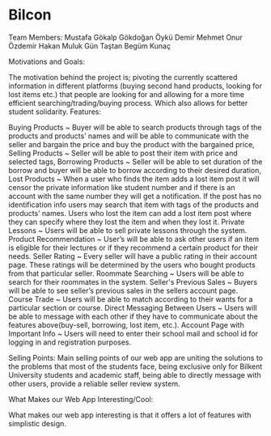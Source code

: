 # Bilcon
Team Members: 
Mustafa Gökalp Gökdoğan
Öykü Demir
Mehmet Onur Özdemir
Hakan Muluk
Gün Taştan
Begüm Kunaç

Motivations and Goals:

The motivation behind the project is; pivoting the currently scattered information in different platforms (buying second hand products, looking for lost items etc.) that people are looking for and allowing for a more time efficient searching/trading/buying process. Which also allows for better student solidarity. 
Features:

Buying Products ~ Buyer will be able to search products through tags of the products and products’ names and will be able to communicate with the seller and bargain the price and buy the product with the bargained price,
Selling Products ~ Seller will be able to post their item with price and selected tags,
Borrowing Products ~ Seller will be able to set duration of the borrow and buyer will be able to borrow according to their desired duration,
Lost Products ~ When a user who finds the item adds a lost item post it will censor the private information like student number and if there is an account with the same number they will get a notification. If the post has no identification info users may search that item with tags of the products and products’ names. Users who lost the item can add a lost item post where they can specify where they lost the item and when they lost it.
Private Lessons ~ Users will be able to sell private lessons through the system.
Product Recommendation ~ User’s will be able to ask other users if an item is eligible for their lectures or if they recommend a certain product for their needs.
Seller Rating ~ Every seller will have a public rating in their account page. These ratings will be determined by the users who bought products from that particular seller.
Roommate Searching ~ Users will be able to search for their roommates in the system.
Seller's Previous Sales ~ Buyers will be able to see seller’s previous sales in the sellers account page.
Course Trade ~ Users will be able to match according to their wants for a particular section or course.
Direct Messaging Between Users ~  Users will be able to message with each other if they have to communicate about the features above(buy-sell, borrowing, lost item, etc.).
Account Page with Important Info ~ Users will need to enter their school mail and school id for logging in and registration purposes.

Selling Points:
Main selling points of our web app are uniting the solutions to the problems that most of the students face, being exclusive only for Bilkent University students and academic staff, being able to directly message with other users, provide a reliable seller review system.

What Makes our Web App Interesting/Cool:

What makes our web app interesting is that it offers a lot of features with simplistic design. 


